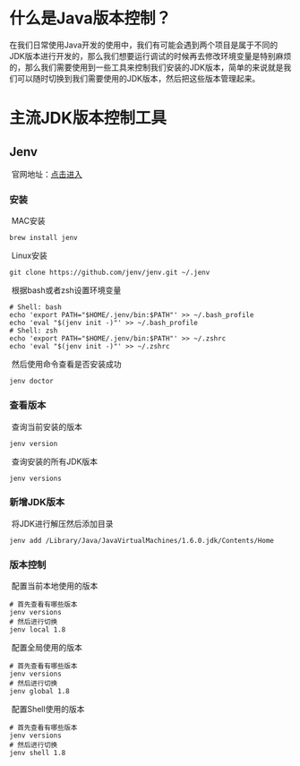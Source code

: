 # 什么是Java版本控制？

​		在我们日常使用Java开发的使用中，我们有可能会遇到两个项目是属于不同的JDK版本进行开发的，那么我们想要运行调试的时候再去修改环境变量是特别麻烦的，那么我们需要使用到一些工具来控制我们安装的JDK版本，简单的来说就是我们可以随时切换到我们需要使用的JDK版本，然后把这些版本管理起来。



# 主流JDK版本控制工具





## Jenv

​		官网地址：[点击进入](https://github.com/jenv/jenv)

### 安装

​		MAC安装

```shell
brew install jenv
```

​		Linux安装

```
git clone https://github.com/jenv/jenv.git ~/.jenv
```

​		根据bash或者zsh设置环境变量

```shell
# Shell: bash
echo 'export PATH="$HOME/.jenv/bin:$PATH"' >> ~/.bash_profile
echo 'eval "$(jenv init -)"' >> ~/.bash_profile
# Shell: zsh
echo 'export PATH="$HOME/.jenv/bin:$PATH"' >> ~/.zshrc
echo 'eval "$(jenv init -)"' >> ~/.zshrc
```

​		然后使用命令查看是否安装成功

```
jenv doctor
```

### 查看版本

​		查询当前安装的版本

```
jenv version
```

​		查询安装的所有JDK版本

```
jenv versions
```

### 新增JDK版本

​		将JDK进行解压然后添加目录

```shell
jenv add /Library/Java/JavaVirtualMachines/1.6.0.jdk/Contents/Home
```

### 版本控制

​		配置当前本地使用的版本

```shell
# 首先查看有哪些版本
jenv versions
# 然后进行切换
jenv local 1.8
```

​		配置全局使用的版本

```shell
# 首先查看有哪些版本
jenv versions
# 然后进行切换
jenv global 1.8
```

​		配置Shell使用的版本

```shell
# 首先查看有哪些版本
jenv versions
# 然后进行切换
jenv shell 1.8
```

